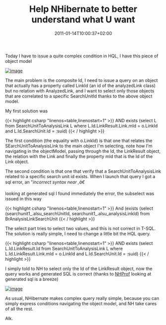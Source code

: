 ﻿---
title: "Help NHibernate to better understand what U want"
description: ""
date: 2011-01-14T10:00:37+02:00
draft: false
tags: [Nhibernate]
categories: [Nhibernate]
---
Today I have to issue a quite complex condition in HQL, I have this piece of object model

[![image](https://www.codewrecks.com/blog/wp-content/uploads/2011/01/image_thumb5.png "image")](https://www.codewrecks.com/blog/wp-content/uploads/2011/01/image5.png)

The main problem is the composite Id, I need to issue a query on an object that actually has a property called LinkId (an id of the analyzedLink class) but no relation with AnalyzedLink, and I want to select only those objects that are correlated to a specific SearchUnitId thanks to the above object model.

My first solution was

{{< highlight csharp "linenos=table,linenostart=1" >}}
AND exists (select L from SearchUnitToAnalysisLink L
where L.Id.LinkResult.Link.mId = o.LinkId
and L.Id.SearchUnit.Id = :suid)
{{< / highlight >}}

The first condition (the equality with o.LinkId) is that one that relates the SEarchUnitToAnalysisLink to the main object I'm selecting, note how I'm navigating in the objectModel, passing through the Id, the LinkResult object, the relation with the Link and finally the property mId that is the Id of the Link object.

The second condition is that one that verify that a SearchUnitToAnalysisLink related to a specific search unit id exists. When I launch that query I got a sql error, an "*incorrect syntax near ,â€*

looking at generated sql I found immediately the error, the subselect was issued in this way

{{< highlight csharp "linenos=table,linenostart=1" >}}
And  (exists (select (searchunit1_.alsu_searchUnitId, searchunit1_.alsu_analysisLinkId)
from BrAnalysisLinkSearchUnit
{{< / highlight >}}

The select part tries to select two values, and this is not correct in T-SQL. The solution is really simple, I need to change a little bit the HQL query.

{{< highlight csharp "linenos=table,linenostart=1" >}}
AND exists (select L.Id.LinkResult.Id
from SearchUnitToAnalysisLink L
where L.Id.LinkResult.Link.mId = o.LinkId
and L.Id.SearchUnit.Id = :suid)
{{< / highlight >}}

I simply told to NH to select only the Id of the LinkResult object, now the query works and generated SQL is correct (thanks to [NHProf](http://nhprof.com/) looking at generated sql is a breeze)

[![image](https://www.codewrecks.com/blog/wp-content/uploads/2011/01/image_thumb6.png "image")](https://www.codewrecks.com/blog/wp-content/uploads/2011/01/image6.png)

As usual, NHibernate makes complex query really simple, because you can simply express conditions navigating the object model, and NH take cares of all the rest.

Alk.
